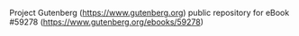 Project Gutenberg (https://www.gutenberg.org) public repository for
eBook #59278 (https://www.gutenberg.org/ebooks/59278)
